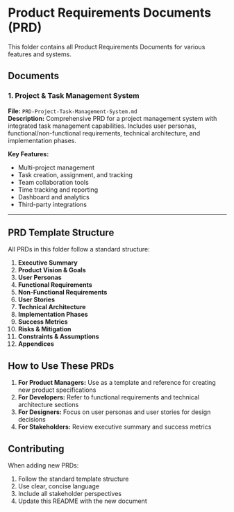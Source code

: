 # Product Requirements Documents (PRD)

This folder contains all Product Requirements Documents for various features and systems.

## Documents

### 1. Project & Task Management System
**File:** `PRD-Project-Task-Management-System.md`  
**Description:** Comprehensive PRD for a project management system with integrated task management capabilities. Includes user personas, functional/non-functional requirements, technical architecture, and implementation phases.

**Key Features:**
- Multi-project management
- Task creation, assignment, and tracking
- Team collaboration tools
- Time tracking and reporting
- Dashboard and analytics
- Third-party integrations

---

## PRD Template Structure

All PRDs in this folder follow a standard structure:

1. **Executive Summary**
2. **Product Vision & Goals**
3. **User Personas**
4. **Functional Requirements**
5. **Non-Functional Requirements**
6. **User Stories**
7. **Technical Architecture**
8. **Implementation Phases**
9. **Success Metrics**
10. **Risks & Mitigation**
11. **Constraints & Assumptions**
12. **Appendices**

## How to Use These PRDs

1. **For Product Managers:** Use as a template and reference for creating new product specifications
2. **For Developers:** Refer to functional requirements and technical architecture sections
3. **For Designers:** Focus on user personas and user stories for design decisions
4. **For Stakeholders:** Review executive summary and success metrics

## Contributing

When adding new PRDs:
1. Follow the standard template structure
2. Use clear, concise language
3. Include all stakeholder perspectives
4. Update this README with the new document